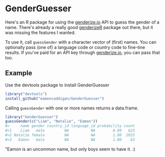 # GenderGuesser

Here's an R package for using the [genderize.io](https://genderize.io/) API to guess the gender of a name. There's already a really good [genderizeR](https://github.com/kalimu/genderizeR) package out there, but it was missing the features I wanted. 

To use it, call `guessGender` with a character vector of (first) names. You can optionally pass (one of) a language code or country code to fine-tine results. If you've paid for an API key through [genderize.io](https://genderize.io/), you can pass that too.

## Example

Use the devtools package to install GenderGuesser

```r
library("devtools")
install_github("eamoncaddigan/GenderGuesser")
```

Calling `guessGender` with one or more names returns a data.frame.

```r
library("GenderGuesser")
guessGender(c("Liam", "Natalie", "Eamon"))
#>     name gender country_id language_id probability count
#>1    Liam   male         NA          NA        0.99   623
#>2 Natalie female         NA          NA        1.00  2033
#>3   Eamon   male         NA          NA        1.00    63
```

"Eamon is an uncommon name, but only boys seem to have it. :)
